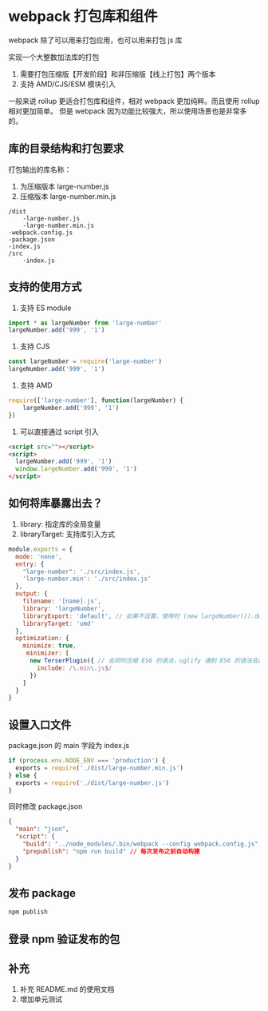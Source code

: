 # webpack 打包库和组件

webpack 除了可以用来打包应用，也可以用来打包 js 库

实现一个大整数加法库的打包

1. 需要打包压缩版【开发阶段】和非压缩版【线上打包】两个版本
1. 支持 AMD/CJS/ESM 模块引入

一般来说 rollup 更适合打包库和组件，相对 webpack 更加纯粹。而且使用 rollup 相对更加简单。
但是 webpack 因为功能比较强大，所以使用场景也是非常多的。

## 库的目录结构和打包要求

打包输出的库名称：
1. 为压缩版本 large-number.js
1. 压缩版本 large-number.min.js

```tree
/dist
    -large-number.js
    -large-number.min.js
-webpack.config.js
-package.json
-index.js
/src
    -index.js
```

## 支持的使用方式
1. 支持 ES module
```javascript
import * as largeNumber from 'large-number'
largeNumber.add('999', '1')
```
1. 支持 CJS
```javascript
const largeNumber = require('large-number')
largeNumber.add('999', '1')
```
1. 支持 AMD
```javascript
require(['large-number'], function(largeNumber) {
    largeNumber.add('999', '1')
})
```
1. 可以直接通过 script 引入
```html
<script src=""></script>
<script>
  largeNumber.add('999', '1')
  window.largeNumber.add('999', '1')
</script>
```

## 如何将库暴露出去？

1. library: 指定库的全局变量
1. libraryTarget: 支持库引入方式

```javascript
module.exports = {
  mode: 'none',
  entry: {
    "large-number": './src/index.js',
    'large-number.min': './src/index.js'
  },
  output: {
    filename: '[name].js',
    library: 'largeNumber',
    libraryExport: 'default', // 如果不设置，使用时 (new largeNumber()).default
    libraryTarget: 'umd'
  },
  optimization: {
    minimize: true,
     minimizer: [
      new TerserPlugin({ // 会同时压缩 ES6 的语法，uglify 遇到 ES6 的语法会报错
        include: /\.min\.js$/
      })
    ]
  }
}
```

## 设置入口文件

package.json 的 main 字段为 index.js

```javascript
if (process.env.NODE_ENV === 'production') {
  exports = require('./dist/large-number.min.js')
} else {
  exports = require('./dist/large-number.js')
}
```

同时修改 package.json
```json
{
  "main": "json",
  "script": {
    "build": "../node_modules/.bin/webpack --config webpack.config.js",
    "prepublish": "npm run build" // 每次发布之前自动构建
  }
}
```

## 发布 package

```bash
npm publish
```

## 登录 npm 验证发布的包

## 补充

1. 补充 README.md 的使用文档
1. 增加单元测试

